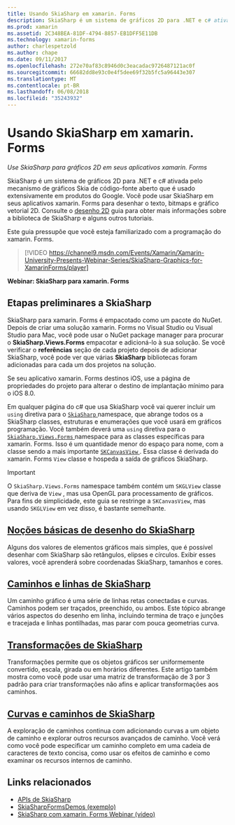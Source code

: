 ```yaml
---
title: Usando SkiaSharp em xamarin. Forms
description: SkiaSharp é um sistema de gráficos 2D para .NET e c# ativada pelo mecanismo de gráficos Skia de código-fonte aberto que é usado extensivamente em produtos do Google. Este guia explica como usar SkiaSharp para gráficos 2D em seus aplicativos xamarin. Forms.
ms.prod: xamarin
ms.assetid: 2C348BEA-81DF-4794-8857-EB1DFF5E11DB
ms.technology: xamarin-forms
author: charlespetzold
ms.author: chape
ms.date: 09/11/2017
ms.openlocfilehash: 272e70af83c8946d0c3eacadac9726487121ac0f
ms.sourcegitcommit: 66682dd8e93c0e4f5dee69f32b5fc5a96443e307
ms.translationtype: MT
ms.contentlocale: pt-BR
ms.lasthandoff: 06/08/2018
ms.locfileid: "35243932"
---
```

# <a name="using-skiasharp-in-xamarinforms"></a>Usando SkiaSharp em xamarin. Forms

_Use SkiaSharp para gráficos 2D em seus aplicativos xamarin. Forms_

SkiaSharp é um sistema de gráficos 2D para .NET e c# ativada pelo mecanismo de gráficos Skia de código-fonte aberto que é usado extensivamente em produtos do Google. Você pode usar SkiaSharp em seus aplicativos xamarin. Forms para desenhar o texto, bitmaps e gráfico vetorial 2D. Consulte o [desenho 2D](~/graphics-games/skiasharp/index.md) guia para obter mais informações sobre a biblioteca de SkiaSharp e alguns outros tutoriais.

Este guia pressupõe que você esteja familiarizado com a programação do xamarin. Forms.

> [!VIDEO https://channel9.msdn.com/Events/Xamarin/Xamarin-University-Presents-Webinar-Series/SkiaSharp-Graphics-for-XamarinForms/player]

**Webinar: SkiaSharp para xamarin. Forms**

## <a name="skiasharp-preliminaries"></a>Etapas preliminares a SkiaSharp

SkiaSharp para xamarin. Forms é empacotado como um pacote do NuGet. Depois de criar uma solução xamarin. Forms no Visual Studio ou Visual Studio para Mac, você pode usar o NuGet package manager para procurar o **SkiaSharp.Views.Forms** empacotar e adicioná-lo à sua solução. Se você verificar o **referências** seção de cada projeto depois de adicionar SkiaSharp, você pode ver que várias **SkiaSharp** bibliotecas foram adicionadas para cada um dos projetos na solução.

Se seu aplicativo xamarin. Forms destinos iOS, use a página de propriedades do projeto para alterar o destino de implantação mínimo para o iOS 8.0.

Em qualquer página do c# que usa SkiaSharp você vai querer incluir um `using` diretiva para o [ `SkiaSharp` ](https://developer.xamarin.com/api/namespace/SkiaSharp/) namespace, que abrange todos os a SkiaSharp classes, estruturas e enumerações que você usará em gráficos programação. Você também deverá uma `using` diretiva para o [ `SkiaSharp.Views.Forms` ](https://developer.xamarin.com/api/namespace/SkiaSharp.Views.Forms/) namespace para as classes específicas para xamarin. Forms. Isso é um quantidade menor do espaço para nome, com a classe sendo a mais importante [ `SKCanvasView` ](https://developer.xamarin.com/api/type/SkiaSharp.Views.Forms.SKCanvasView/). Essa classe é derivada do xamarin. Forms `View` classe e hospeda a saída de gráficos SkiaSharp.

> [!IMPORTANT]
> O `SkiaSharp.Views.Forms` namespace também contém um `SKGLView` classe que deriva de `View` , mas usa OpenGL para processamento de gráficos. Para fins de simplicidade, este guia se restringe a `SKCanvasView`, mas usando `SKGLView` em vez disso, é bastante semelhante.

## <a name="skiasharp-drawing-basicsbasicsindexmd"></a>[Noções básicas de desenho do SkiaSharp](basics/index.md)

Alguns dos valores de elementos gráficos mais simples, que é possível desenhar com SkiaSharp são retângulos, elipses e círculos. Exibir esses valores, você aprenderá sobre coordenadas SkiaSharp, tamanhos e cores.

## <a name="skiasharp-lines-and-pathspathsindexmd"></a>[Caminhos e linhas de SkiaSharp](paths/index.md)

Um caminho gráfico é uma série de linhas retas conectadas e curvas. Caminhos podem ser traçados, preenchido, ou ambos. Este tópico abrange vários aspectos do desenho em linha, incluindo termina de traço e junções e tracejada e linhas pontilhadas, mas parar com pouca geometrias curva.

## <a name="skiasharp-transformstransformsindexmd"></a>[Transformações de SkiaSharp](transforms/index.md)

Transformações permite que os objetos gráficos ser uniformemente convertido, escala, girada ou em horários diferentes. Este artigo também mostra como você pode usar uma matriz de transformação de 3 por 3 padrão para criar transformações não afins e aplicar transformações aos caminhos.

## <a name="skiasharp-curves-and-pathscurvesindexmd"></a>[Curvas e caminhos de SkiaSharp](curves/index.md)

A exploração de caminhos continua com adicionando curvas a um objeto de caminho e explorar outros recursos avançados de caminho. Você verá como você pode especificar um caminho completo em uma cadeia de caracteres de texto concisa, como usar os efeitos de caminho e como examinar os recursos internos de caminho.


## <a name="related-links"></a>Links relacionados

- [APIs de SkiaSharp](https://developer.xamarin.com/api/root/SkiaSharp/)
- [SkiaSharpFormsDemos (exemplo)](https://developer.xamarin.com/samples/xamarin-forms/SkiaSharpForms/Demos/)
- [SkiaSharp com xamarin. Forms Webinar (vídeo)](https://channel9.msdn.com/Events/Xamarin/Xamarin-University-Presents-Webinar-Series/SkiaSharp-Graphics-for-XamarinForms)
